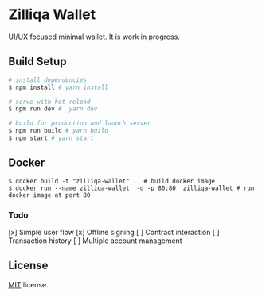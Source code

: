 # Zilliqa Wallet

UI/UX focused minimal wallet. It is work in progress.

## Build Setup

``` bash
# install dependencies
$ npm install # yarn install

# serve with hot reload
$ npm run dev #  yarn dev

# build for production and launch server
$ npm run build # yarn build
$ npm start # yarn start
```

## Docker

```
$ docker build -t "zilliqa-wallet" .  # build docker image
$ docker run --name zilliqa-wallet  -d -p 80:80  zilliqa-wallet # run docker image at port 80
```

### Todo
[x] Simple user flow
[x] Offline signing
[ ] Contract interaction
[ ] Transaction history
[ ] Multiple account management

## License
[MIT](LICENSE) license.
